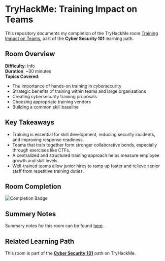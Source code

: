 # TryHackMe: Training Impact on Teams

This repository documents my completion of the TryHackMe room [Training Impact on Teams](https://tryhackme.com/room/trainingimpactonteams), part of the **Cyber Security 101** learning path.

## Room Overview

**Difficulty**: Info  
**Duration**: ~30 minutes  
**Topics Covered**:
- The importance of hands-on training in cybersecurity
- Strategic benefits of training within teams and large organisations
- Creating cybersecurity training proposals
- Choosing appropriate training vendors
- Building a common skill baseline

## Key Takeaways

- Training is essential for skill development, reducing security incidents, and improving response readiness.
- Teams that train together form stronger collaborative bonds, especially through exercises like CTFs.
- A centralized and structured training approach helps measure employee growth and skill levels.
- Well-trained teams allow junior hires to ramp up faster and relieve senior staff from repetitive training duties.

## Room Completion

![Completion Badge](completion_certificate.png)

## Summary Notes

Summary notes for this room can be found [here](summary_notes.md).

## Related Learning Path

This room is part of the **[Cyber Security 101](https://tryhackme.com/path/outline/cybersecurity101)** path on TryHackMe.

